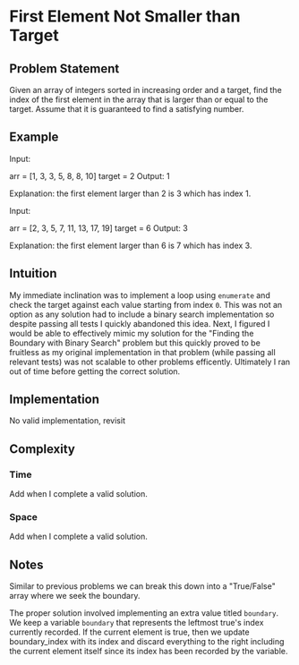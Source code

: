 # First Element Not Smaller than Target

## Problem Statement

Given an array of integers sorted in increasing order and a target, find the index of the first element in the array that is larger than or equal to the target. Assume that it is guaranteed to find a satisfying number.

## Example

Input:

arr = [1, 3, 3, 5, 8, 8, 10]
target = 2
Output: 1

Explanation: the first element larger than 2 is 3 which has index 1.

Input:

arr = [2, 3, 5, 7, 11, 13, 17, 19]
target = 6
Output: 3

Explanation: the first element larger than 6 is 7 which has index 3.

## Intuition

My immediate inclination was to implement a loop using `enumerate` and check the target against each value starting from index `0`. This was not an option as any solution had to include a binary search implementation so despite passing all tests I quickly abandoned this idea. Next, I figured I would be able to effectively mimic my solution for the "Finding the Boundary with Binary Search" problem but this quickly proved to be fruitless as my original implementation in that problem (while passing all relevant tests) was not scalable to other problems efficently. Ultimately I ran out of time before getting the correct solution.

## Implementation

No valid implementation, revisit

## Complexity

### Time

Add when I complete a valid solution.

### Space

Add when I complete a valid solution.

## Notes

Similar to previous problems we can break this down into a "True/False" array where we seek the boundary.

The proper solution involved implementing an extra value titled `boundary`. We keep a variable `boundary` that represents the leftmost true's index currently recorded. If the current element is true, then we update boundary_index with its index and discard everything to the right including the current element itself since its index has been recorded by the variable.
